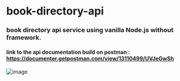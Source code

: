 # book-directory-api
### book directory api service using vanilla Node.js without framework.
#### link to the api documentation build on postman : https://documenter.getpostman.com/view/13110499/UVJeGwSh
![image](https://user-images.githubusercontent.com/60348108/144369638-90d34c3e-601e-4c10-807a-f20edca1bbd5.png)
